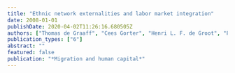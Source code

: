 ```yaml
---
title: "Ethnic network externalities and labor market integration"
date: 2008-01-01
publishDate: 2020-04-02T11:26:16.680505Z
authors: ["Thomas de Graaff", "Cees Gorter", "Henri L. F. de Groot", "Peter Nijkamp"]
publication_types: ["6"]
abstract: ""
featured: false
publication: "*Migration and human capital*"
---
```


